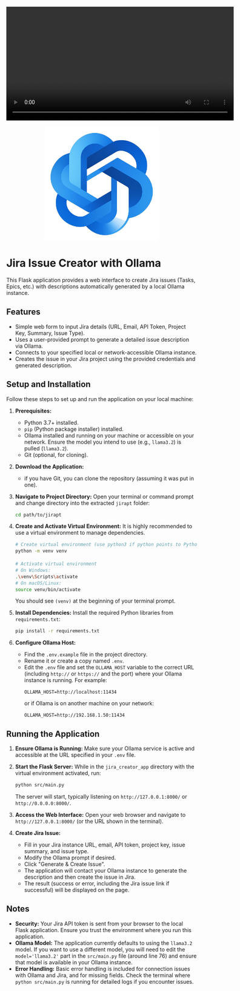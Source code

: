 <video src="movie.mov" controls width="600"></video>


<p align="center">
  <img src="image.png" alt="Project Logo" width="300" height="300">
</p>

# Jira Issue Creator with Ollama

This Flask application provides a web interface to create Jira issues (Tasks, Epics, etc.) with descriptions automatically generated by a local Ollama instance.

## Features

- Simple web form to input Jira details (URL, Email, API Token, Project Key, Summary, Issue Type).
- Uses a user-provided prompt to generate a detailed issue description via Ollama.
- Connects to your specified local or network-accessible Ollama instance.
- Creates the issue in your Jira project using the provided credentials and generated description.

## Setup and Installation

Follow these steps to set up and run the application on your local machine:

1.  **Prerequisites:**
    *   Python 3.7+ installed.
    *   `pip` (Python package installer) installed.
    *   Ollama installed and running on your machine or accessible on your network. Ensure the model you intend to use (e.g., `llama3.2`) is pulled (`llama3.2`).
    *   Git (optional, for cloning).

2.  **Download the Application:**
    *  if you have Git, you can clone the repository (assuming it was put in one).

3.  **Navigate to Project Directory:**
    Open your terminal or command prompt and change directory into the extracted `jirapt` folder:
    ```bash
    cd path/to/jirapt
    ```

4.  **Create and Activate Virtual Environment:**
    It is highly recommended to use a virtual environment to manage dependencies.
    ```bash
    # Create virtual environment (use python3 if python points to Python 2)
    python -m venv venv

    # Activate virtual environment
    # On Windows:
    .\venv\Scripts\activate
    # On macOS/Linux:
    source venv/bin/activate
    ```
    You should see `(venv)` at the beginning of your terminal prompt.

5.  **Install Dependencies:**
    Install the required Python libraries from `requirements.txt`:
    ```bash
    pip install -r requirements.txt
    ```

6.  **Configure Ollama Host:**
    *   Find the `.env.example` file in the project directory.
    *   Rename it or create a copy named `.env`.
    *   Edit the `.env` file and set the `OLLAMA_HOST` variable to the correct URL (including `http://` or `https://` and the port) where your Ollama instance is running. For example:
        ```
        OLLAMA_HOST=http://localhost:11434
        ```
        or if Ollama is on another machine on your network:
        ```
        OLLAMA_HOST=http://192.168.1.50:11434
        ```

## Running the Application

1.  **Ensure Ollama is Running:** Make sure your Ollama service is active and accessible at the URL specified in your `.env` file.

2.  **Start the Flask Server:**
    While in the `jira_creator_app` directory with the virtual environment activated, run:
    ```bash
    python src/main.py
    ```
    The server will start, typically listening on `http://127.0.0.1:8000/` or `http://0.0.0.0:8000/`.

3.  **Access the Web Interface:**
    Open your web browser and navigate to `http://127.0.0.1:8000/` (or the URL shown in the terminal).

4.  **Create Jira Issue:**
    *   Fill in your Jira instance URL, email, API token, project key, issue summary, and issue type.
    *   Modify the Ollama prompt if desired.
    *   Click "Generate & Create Issue".
    *   The application will contact your Ollama instance to generate the description and then create the issue in Jira.
    *   The result (success or error, including the Jira issue link if successful) will be displayed on the page.

## Notes

*   **Security:** Your Jira API token is sent from your browser to the local Flask application. Ensure you trust the environment where you run this application.
*   **Ollama Model:** The application currently defaults to using the `llama3.2` model. If you want to use a different model, you will need to edit the `model='llama3.2'` part in the `src/main.py` file (around line 76) and ensure that model is available in your Ollama instance.
*   **Error Handling:** Basic error handling is included for connection issues with Ollama and Jira, and for missing fields. Check the terminal where `python src/main.py` is running for detailed logs if you encounter issues.


